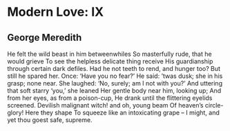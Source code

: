 # Modern Love: IX
## George Meredith
He felt the wild beast in him betweenwhiles
So masterfully rude, that he would grieve
To see the helpless delicate thing receive
His guardianship through certain dark defiles.
Had he not teeth to rend, and hunger too?
But still he spared her. Once: ‘Have you no fear?’
He said: ’twas dusk; she in his grasp; none near.
She laughed: ‘No, surely; am I not with you?’
And uttering that soft starry ‘you,’ she leaned
Her gentle body near him, looking up;
And from her eyes, as from a poison-cup,
He drank until the flittering eyelids screened.
Devilish malignant witch! and oh, young beam
Of heaven’s circle-glory! Here they shape
To squeeze like an intoxicating grape –
I might, and yet thou goest safe, supreme.